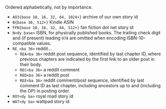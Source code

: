 Ordered alphabetically, not by importance.

- `AO3{base 10, 16, 32, 64, 1024+}` archive of our own story id
- `B{base 36, 512+}` Kindle ASIN
- `FFN{base 10, 16, 32, 64, 512+}` fan fiction dot net story id
- `N<dy base>` ISBN, for physically published books.
   The trailing check digit and (if present) leading `978`
   are omitted when encoding ISBN-10-compatible values.
- `RE_<ba 36>` reddit...
    - `REA<ba 36>` reddit post sequence, identified by last chapter ID,
      where previous chapters are indicated by the first link to an older
      post in their body.
    - `REC<ba 36>` a reddit comment
    - `RED<ba 36>` a reddit post
    - `REE<ba 36>` reddit comment/post sequence, identified by last comment
      ID as last chapter, including ancestors up to and (including the OP)
      in posting order.
- `ROY<dy ba>` royal road story id
- `WAT<dy ba>` wattpad story id
